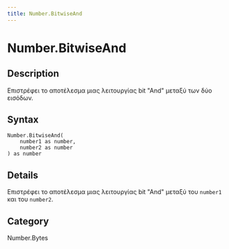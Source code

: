 ```yaml
---
title: Number.BitwiseAnd
---
```


# Number.BitwiseAnd


## Description

Επιστρέφει το αποτέλεσμα μιας λειτουργίας bit &#34;And&#34; μεταξύ των δύο εισόδων.


## Syntax

```powerquery
Number.BitwiseAnd(
    number1 as number,
    number2 as number
) as number
```


## Details

Επιστρέφει το αποτέλεσμα μιας λειτουργίας bit "And" μεταξύ του <code>number1</code> και του <code>number2</code>.



## Category
Number.Bytes
